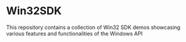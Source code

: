 # Win32SDK
This repository contains a collection of Win32 SDK demos showcasing various features and functionalities of the Windows API

